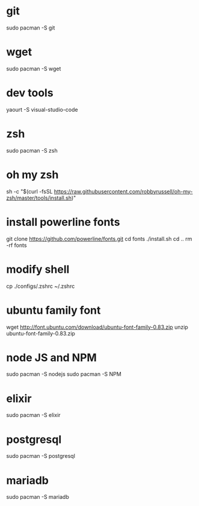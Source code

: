 # git
sudo pacman -S git

# wget
sudo pacman -S wget

# dev tools
yaourt -S visual-studio-code

# zsh
sudo pacman -S zsh

# oh my zsh
sh -c "$(curl -fsSL https://raw.githubusercontent.com/robbyrussell/oh-my-zsh/master/tools/install.sh)"

# install powerline fonts
git clone https://github.com/powerline/fonts.git
cd fonts
./install.sh
cd ..
rm -rf fonts

# modify shell
cp ./configs/.zshrc ~/.zshrc

# ubuntu family font
wget http://font.ubuntu.com/download/ubuntu-font-family-0.83.zip
unzip ubuntu-font-family-0.83.zip

# node JS and NPM
sudo pacman -S nodejs
sudo pacman -S NPM

# elixir
sudo pacman -S elixir

# postgresql
sudo pacman -S postgresql

# mariadb
sudo pacman -S mariadb

